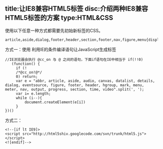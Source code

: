 title:让IE8兼容HTML5标签
disc:介绍两种IE8兼容HTML5标签的方案
type:HTML&CSS
------------------
使用以下任意一种方式都需要先初始新标签的CSS。

    article,aside,dialog,footer,header,section,footer,nav,figure,menu{display:block}


方式一：使用 利用IE的条件编译语句让JavaScript生成标签

    //IE浏览器会执行 @cc_on 与 @ 之间的语句，下面if语句在IE中相当于 if(!!0)
       (function() {
         if (! 
         /*@cc_on!@*/
         0) return;  
         var e = "abbr, article, aside, audio, canvas, datalist, details, dialog, eventsource, figure, footer, header, hgroup, mark, menu, meter, nav, output, progress, section, time, video".split(', ');
         var i= e.length;
         while (i--){
             document.createElement(e[i])
         } 
    })() 


方式二：

    <!--[if lt IE9]> 
    <script src="http://html5shiv.googlecode.com/svn/trunk/html5.js"></script>
    <![endif]-->